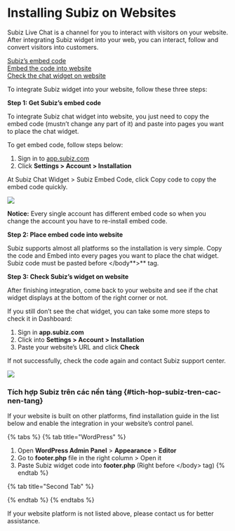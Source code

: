 # Installing Subiz on Websites

Subiz Live Chat is a channel for you to interact with visitors on your website.  After integrating Subiz widget into your web, you can interact, follow and convert visitors into customers.

[Subiz’s embed code ](https://docv4.subiz.com/integration-into-website/#SubizCode)  
[Embed the code into website](https://docv4.subiz.com/integration-into-website/#Installation)  
[Check the chat widget on website](https://docv4.subiz.com/integration-into-website/#CheckWidget)

To integrate Subiz widget into your website, follow these three steps:

**Step 1: Get Subiz’s embed code**

To integrate Subiz chat widget into website, you just need to copy the embed code \(mustn’t change any part of it\) and paste into pages you want to place the chat widget.

To get embed code, follow steps below:

1. Sign in to [app.subiz.com](https://app.subiz.com/)
2. Click **Settings &gt; Account &gt; Installation**

At Subiz Chat Widget &gt; Subiz Embed Code, click Copy code to copy the embed code quickly.

![](https://docv4.subiz.com/wp-content/uploads/2018/03/copy-code.png)

**Notice:** Every single account has different embed code so when you change the account you have to re-install embed code.

**Step 2: Place embed code into website**

Subiz supports almost all platforms so the installation is very simple. Copy the code and Embed into every pages you want to place the chat widget. Subiz code must be pasted before &lt;/body**&gt;** tag.

**Step 3: Check Subiz’s widget on website**

After finishing integration, come back to your website and see if the chat widget displays at the bottom of the right corner or not.

If you still don’t see the chat widget, you can take some more steps to check it in Dashboard:

1. Sign in **app.subiz.com**
2. Click into **Settings &gt; Account &gt;** **Installation**
3. Paste your website’s URL and click **Check**

If not successfully, check the code again and contact Subiz support center.

![](https://docv4.subiz.com/wp-content/uploads/2018/03/check-code.png)

### Tích hợp Subiz trên các nền tảng {#tich-hop-subiz-tren-cac-nen-tang}

If your website is built on other platforms, find installation guide in the list below and enable the integration in your website’s control panel.

{% tabs %}
{% tab title="WordPress" %}
1. Open **WordPress Admin Panel** &gt; **Appearance** &gt; **Editor**
2. Go to **footer.php** file in the right column &gt; Open it
3. Paste Subiz widget code into **footer.php** \(Right before &lt;/body&gt; tag\)
{% endtab %}

{% tab title="Second Tab" %}

{% endtab %}
{% endtabs %}

If your website platform is not listed above, please contact us for better assistance.

